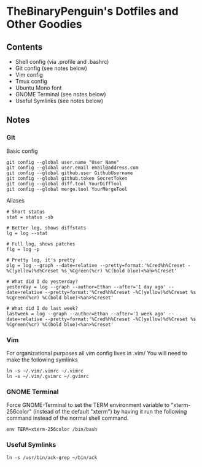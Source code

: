 # TheBinaryPenguin's Dotfiles and Other Goodies

## Contents

- Shell config (via .profile and .bashrc)
- Git config (see notes below)
- Vim config
- Tmux config
- Ubuntu Mono font
- GNOME Terminal (see notes below)
- Useful Symlinks (see notes below)

## Notes

### Git

Basic config

```
git config --global user.name "User Name"
git config --global user.email email@address.com
git config --global github.user GithubUsername
git config --global github.token SecretToken
git config --global diff.tool YourDiffTool
git config --global merge.tool YourMergeTool
```

Aliases

```
# Short status
stat = status -sb

# Better log, shows diffstats
lg = log --stat

# Full log, shows patches
flg = log -p

# Pretty log, it's pretty
plg = log --graph --date=relative --pretty=format:'%Cred%h%Creset -%C(yellow)%d%Creset %s %Cgreen(%cr) %C(bold blue)<%an>%Creset'

# What did I do yesterday?
yesterday = log --graph --author=Ethan --after='1 day ago' --date=relative --pretty=format:'%Cred%h%Creset -%C(yellow)%d%Creset %s %Cgreen(%cr) %C(bold blue)<%an>%Creset'

# What did I do last week?
lastweek = log --graph --author=Ethan --after='1 week ago' --date=relative --pretty=format:'%Cred%h%Creset -%C(yellow)%d%Creset %s %Cgreen(%cr) %C(bold blue)<%an>%Creset'
```

### Vim

For organizational purposes all vim config lives in .vim/ You will need to make the following symlinks

```
ln -s ~/.vim/.vimrc ~/.vimrc
ln -s ~/.vim/.gvimrc ~/.gvimrc
```

### GNOME Terminal

Force GNOME-Terminal to set the TERM environment variable to "xterm-256color"
(instead of the default "xterm") by having it run the following command instead of the normal shell command.

```
env TERM=xterm-256color /bin/bash
```

### Useful Symlinks

```
ln -s /usr/bin/ack-grep ~/bin/ack
```


